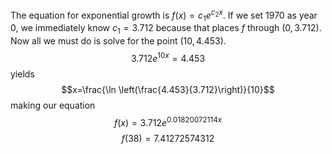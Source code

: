 The equation for exponential growth is $f(x)=c_{1}e^{c_{2}x}$.
If we set 1970 as year 0, we immediately know $c_1 = 3.712$ because that places $f$ through $(0, 3.712)$.
Now all we must do is solve for the point $(10, 4.453)$.
$$3.712e^{10x}=4.453$$
yields
$$x=\frac{\ln \left(\frac{4.453}{3.712}\right)}{10}$$
making our equation
$$f\left(x\right)=3.712e^{0.01820072114x}$$
$$f(38) = 7.41272574312$$
